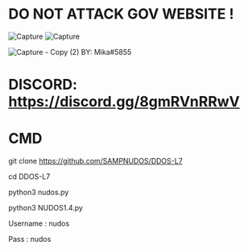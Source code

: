 # DO NOT ATTACK GOV WEBSITE !

![Capture](https://user-images.githubusercontent.com/111334471/223502733-7c131d9b-0dd4-45e5-a28f-3e24cfdf7c4d.PNG)
![Capture](https://user-images.githubusercontent.com/111334471/223502988-ca033e74-6487-46aa-bfc4-a222c0e6a4c8.PNG)

![Capture - Copy (2)](https://user-images.githubusercontent.com/111334471/223173186-05c0fd6d-db7c-4924-8f15-3a0bee2f5405.PNG)
BY: Mika#5855
# DISCORD: https://discord.gg/8gmRVnRRwV

#                  CMD

git clone https://github.com/SAMPNUDOS/DDOS-L7

cd DDOS-L7

python3 nudos.py

python3 NUDOS1.4.py

Username : nudos

Pass : nudos

